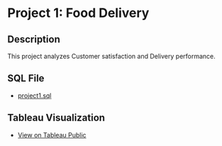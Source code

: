 # Project 1: Food Delivery

## Description
This project analyzes Customer satisfaction and Delivery performance.

## SQL File
- [project1.sql](project1.sql)

## Tableau Visualization
- [View on Tableau Public](https://public.tableau.com/app/profile/arya.rezvani/viz/FoodDeliveryDashboard_17382856202870/Dashboard1)
